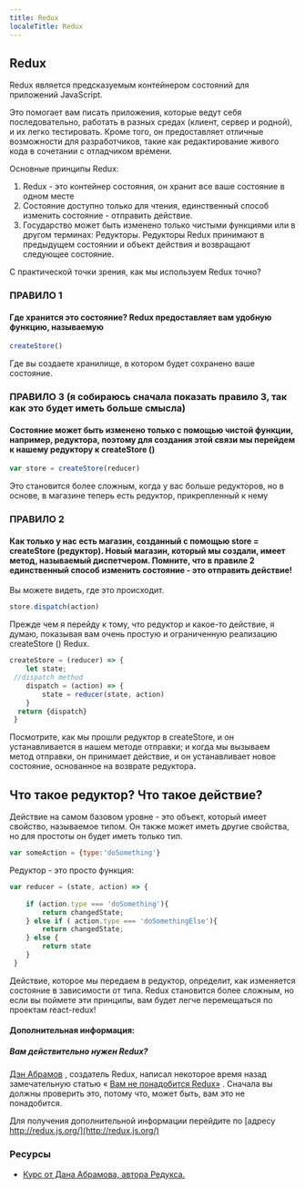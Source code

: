 ```yaml
---
title: Redux
localeTitle: Redux
---
```

## Redux

Redux является предсказуемым контейнером состояний для приложений JavaScript.

Это помогает вам писать приложения, которые ведут себя последовательно, работать в разных средах (клиент, сервер и родной), и их легко тестировать. Кроме того, он предоставляет отличные возможности для разработчиков, такие как редактирование живого кода в сочетании с отладчиком времени.

Основные принципы Redux:

1.  Redux - это контейнер состояния, он хранит все ваше состояние в одном месте
2.  Состояние доступно только для чтения, единственный способ изменить состояние - отправить действие.
3.  Государство может быть изменено только чистыми функциями или в другом терминах: Редукторы. Редукторы Redux принимают в предыдущем состоянии и объект действия и возвращают следующее состояние.

С практической точки зрения, как мы используем Redux точно?

### ПРАВИЛО 1

#### Где хранится это состояние? Redux предоставляет вам удобную функцию, называемую

```js
createStore() 
```

Где вы создаете хранилище, в котором будет сохранено ваше состояние.

### ПРАВИЛО 3 (я собираюсь сначала показать правило 3, так как это будет иметь больше смысла)

#### Состояние может быть изменено только с помощью чистой функции, например, редуктора, поэтому для создания этой связи мы перейдем к нашему редуктору к createStore ()

```js
var store = createStore(reducer) 
```

Это становится более сложным, когда у вас больше редукторов, но в основе, в магазине теперь есть редуктор, прикрепленный к нему

### ПРАВИЛО 2

#### Как только у нас есть магазин, созданный с помощью store = createStore (редуктор). Новый магазин, который мы создали, имеет метод, называемый диспетчером. Помните, что в правиле 2 единственный способ изменить состояние - это отправить действие!

Вы можете видеть, где это происходит.

```js
store.dispatch(action) 
```

Прежде чем я перейду к тому, что редуктор и какое-то действие, я думаю, показывая вам очень простую и ограниченную реализацию createStore () Redux.

```js
createStore = (reducer) => { 
    let state; 
 //dispatch method 
    dispatch = (action) => { 
        state = reducer(state, action) 
    } 
  return {dispatch} 
 } 
```

Посмотрите, как мы прошли редуктор в createStore, и он устанавливается в нашем методе отправки; и когда мы вызываем метод отправки, он принимает действие, и он устанавливает новое состояние, основанное на возврате редуктора.

## Что такое редуктор? Что такое действие?

Действие на самом базовом уровне - это объект, который имеет свойство, называемое типом. Он также может иметь другие свойства, но для простоты он будет иметь только тип.

```js
var someAction = {type:'doSomething'} 
```

Редуктор - это просто функция:

```js
var reducer = (state, action) => { 
 
    if (action.type === 'doSomething'){ 
        return changedState; 
    } else if ( action.type === 'doSomethingElse'){ 
        return changedState; 
    } else { 
        return state 
    } 
 } 
```

Действие, которое мы передаем в редуктор, определит, как изменяется состояние в зависимости от типа. Redux становится более сложным, но если вы поймете эти принципы, вам будет легче перемещаться по проектам react-redux!

#### Дополнительная информация:

##### Вам действительно нужен Redux?

[Дэн Абрамов](https://github.com/gaearon) , создатель Redux, написал некоторое время назад замечательную статью « [Вам не понадобится Redux»](https://medium.com/@dan_abramov/you-might-not-need-redux-be46360cf367) . Сначала вы должны проверить это, потому что, может быть, вам это не понадобится.

Для получения дополнительной информации перейдите по [адресу http://redux.js.org/](http://redux.js.org/)

### Ресурсы

*   [Курс от Дана Абрамова, автора Редукса.](https://egghead.io/courses/getting-started-with-redux)